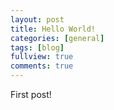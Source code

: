```yaml
---
layout: post
title: Hello World!
categories: [general]
tags: [blog]
fullview: true
comments: true
---
```


First post!
